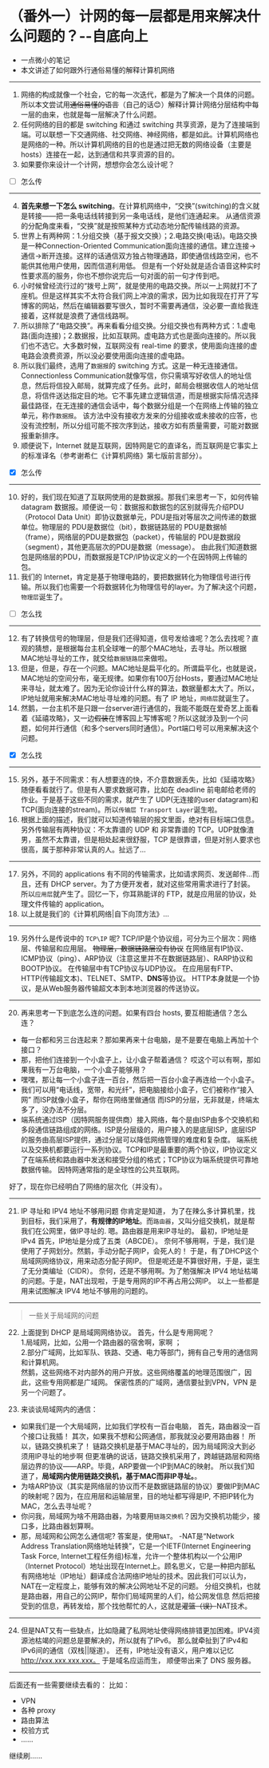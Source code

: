 # （番外一）计网的每一层都是用来解决什么问题的？--自底向上



 
- 一点微小的笔记
- 本文讲述了如何跟外行通俗易懂的解释计算机网络

-------------------

1. 网络的构成就像一个社会，它的每一次迭代，都是为了解决一个具体的问题。所以本文尝试用~~通俗易懂的语言~~（自己的话😊）解释计算计网络分层结构中每一层的由来，也就是每一层解决了什么问题。
2. 任何网络的目的都是 switching 和通过 switching 共享资源，是为了连接端到端。可以联想一下交通网络、社交网络、神经网络，都是如此。计算机网络也是网络的一种。所以计算机网络的目的也是通过把无数的网络设备（主要是hosts）连接在一起，达到通信和共享资源的目的。
3. 如果要你来设计一个计网，想想你会怎么设计呢？
- [ ] 怎么传

----------

4. **首先来想一下怎么 switching**。在计算机网络中，“交换”(switching)的含义就是转接——把一条电话线转接到另一条电话线，是他们连通起来。
从通信资源的分配角度来看，“交换”就是按照某种方式动态地分配传输线路的资源。
5. 世界上有两种网：1.分组交换（基于报文交换）；2.电路交换(电话)。电路交换是一种Connection-Oriented Communication面向连接的通信。建立连接->通信->断开连接。这样的话通信双方独占物理通路，即使通信线路空闲，也不能供其他用户使用，因而信道利用低。  但是有一个好处就是适合语音这种实时性要求高的服务，你也不想你说完后一句对面的前一句才传到吧。
6. 小时候曾经流行过的“拨号上网”，就是使用的电路交换。所以一上网就打不了座机。但是这样其实不太符合我们网上冲浪的需求，因为比如我现在打开了写博客的网站，然后在编辑器要写很久，暂时不需要再通信，没必要一直给我连接着，这样就是浪费了通信线路啊。
7. 所以排除了“电路交换”。再来看看分组交换。分组交换也有两种方式：1.虚电路(面向连接)；2.数据报，比如互联网。虚电路方式也是面向连接的。所以我们也不选它。大多数时候，互联网没有 real-time 的要求，使用面向连接的虚电路会浪费资源，所以没必要使用面向连接的虚电路。
8. 所以我们最终，选用了`数据报`的 switching 方式。这是一种无连接通信。Connectionless Communication就像写信，你只需填写好收信人的地址信息，然后将信投入邮局，就算完成了任务。此时，邮局会根据收信人的地址信息，将信件送达指定目的地。它不事先建立逻辑信道，而是根据实际情况选择最佳路径，在无连接的通信会话中，每个数据分组是一个在网络上传输的独立单元，称作`数据报`。 该方法中没有接收方发来的分组接收或未接收的应答，也没有流控制，所以分组可能不按次序到达，接收方如有质量需要，可能对数据报重新排序。
9. 顺便说下，Internet 就是互联网，因特网是它的直译名，而互联网是它事实上的标准译名（参考谢希仁《计算机网络》第七版前言部分）。

- [x] 怎么传

------
10.  好的，我们现在知道了互联网使用的是数据报。那我们来思考一下，如何传输 datagram 数据报。顺便说一句：数据报和数据包的区别就得先介绍PDU（Protocol Data Unit）即协议数据单元，PDU是指对等层次之间传递的数据单位。物理层的 PDU是数据位（bit），数据链路层的 PDU是数据帧（frame），网络层的PDU是数据包（packet），传输层的 PDU是数据段（segment），其他更高层次的PDU是数据（message）。
由此我们知道数据包是网络层的PDU，而数据报是TCP/IP协议定义的一个在因特网上传输的包。
11. 我们的 Internet，肯定是基于物理电路的，要把数据转化为物理信号进行传输。所以我们也需要一个将数据转化为物理信号的layer。为了解决这个问题，`物理层`诞生了。

- [ ] 怎么找

----

12.  有了转换信号的物理层，但是我们还得知道，信号发给谁呢？怎么去找呢？直观的猜想，是根据每台主机全球唯一的那个MAC地址，去寻址。所以根据MAC地址寻址的工作，就交给`数据链路层`来做啦。
13.  但是，但是，存在一个问题。MAC地址是扁平化的。所谓扁平化，也就是说，MAC地址的空间分布，毫无规律。如果你有100万台Hosts，要通过MAC地址来寻址，就太难了。因为无论你设计什么样的算法，数据量都太大了。所以，IP地址就用来解决MAC地址寻址难的问题。有了 IP 地址，`网络层`就诞生了。
14.  然鹅，一台主机不是只跟一台server进行通信的，我能不能既在爱奇艺上面看着《延禧攻略》，又一边~~假装~~在博客园上写博客呢？所以这就涉及到一个问题，如何并行通信（和多个servers同时通信）。Port端口号可以用来解决这个问题。
- [x] 怎么找

----
15. 另外，基于不同需求：有人想要连的快，不介意数据丢失，比如《延禧攻略》随便看看就行了。但是有人要求数据可靠，比如在 deadline 前电邮给老师的作业。于是基于这些不同的需求，就产生了 UDP(无连接的user datagram)和 TCP(面向连接的stream)。所以`传输层 Transport Layer`诞生啦。
16. 根据上面的描述，我们就可以知道传输层的报文里面，绝对有目标端口信息。另外传输层有两种协议：不太靠谱的 UDP 和 非常靠谱的 TCP。UDP就像渣男，虽然不太靠谱，但是相处起来很舒服，TCP 是很靠谱，但是对别人要求也很高，属于那种非常认真的人。扯远了...

------

17. 另外，不同的 applications 有不同的传输需求，比如请求网页、发送邮件...而且，还有 DHCP server。为了方便开发者，就对这些常用需求进行了封装。所以`应用层`就产生了。回忆一下，你耳熟能详的 FTP，就是应用层的协议，处理文件传输的 application。
18. 以上就是我们的《计算机网络|自下向顶方法》...

----
19. 另外什么是传说中的 `TCP\IP` 呢?
TCP/IP是个协议组，可分为三个层次：网络层、传输层和应用层。
~~物理层，数据链路层没有协议~~
在网络层有IP协议、ICMP协议（ping）、ARP协议（注意这里并不在数据链路层）、RARP协议和BOOTP协议。
在传输层中有TCP协议与UDP协议。
在应用层有FTP、HTTP(传输超文本)、TELNET、SMTP、**DNS**等协议。
HTTP本身就是一个协议，是从Web服务器传输超文本到本地浏览器的传送协议。

----

20. 再来思考一下到底怎么连的问题。如果有四台 hosts, 要互相能通信？怎么连？
- 每一台都和另三台连起来？那如果再来十台电脑，是不是要在电脑上再加十个接口？
- 那，把他们连接到一个小盒子上，让小盒子帮着通信？ 哎这个可以有啊，那如果我有一万台电脑，一个小盒子能够用？
- 嘿嘿，那让每一个小盒子连一百台，然后把一百台小盒子再连给一个小盒子。
- 我们可以用“电话线，宽带，和光纤”，把电脑接给小盒子，它们被称作“接入网” 而ISP就像小盒子，帮你在网络里做通信 而ISP的分层，无非就是，终端太多了，没办法不分层。
- 端系统通过ISP（因特网服务提供商）接入网络，每个是由ISP由多个交换机和多段通信链路组成的网络。ISP是分层级的，用户接入的是底层ISP，底层ISP的服务由高层ISP提供，通过分层可以降低网络管理的难度和复杂度。
端系统以及交换机都要运行一系列协议。TCP和IP是最重要的两个协议，IP协议定义了在端系统和路由器中发送和接受分组的格式；TCP协议为端系统提供可靠地数据传输。
因特网通常指的是全球性的公共互联网。

好了，现在你已经明白了网络的层次化（并没有）。

----
21.  IP 寻址和 IPV4 地址不够用问题
你肯定是知道， 为了在辣么多计算机里，找到目标，我们采用了，**有规律的IP地址**。而`路由器`，又叫分组交换机，就是帮我们在公网里，做IP寻址的.
嗯。路由器是用来IP寻址的。
最初，IP地址是IPv4 首先，IP地址是分成了五类（ABCDE）。
奈何不够用啊，于是，我们是使用了子网划分。然鹅，手动分配子网IP，会死人的！ 于是，有了DHCP这个局域网网络协议，用来动态分配子网IP。
但是呢还是不算很好用，于是，诞生了无分类编址（CIDR）。
奈何，还是不够用啊。为了勉强解决 IPV4 地址枯竭的问题。于是，NAT出现啦，于是专用网的IP不再占用公网IP。
以上一些都是用来试图解决 IPV4 地址不够用的问题的。

-------
> 一些关于局域网的问题

22. 上面提到 DHCP 是局域网网络协议。
	首先，什么是专用网呢？<br> 1.局域网，比如，公用一个路由器的宿舍啊，家啊 ；<br>2.部分广域网，比如军队、铁路、交通、电力等部门，拥有自己专用的通信网和计算机网。<br>然鹅，这些网络不对内部外的用户开放。这些网络覆盖的地理范围很广，因此，这些专用网都是广域网。
保密性质的广域网，通信要扯到VPN，VPN 是另一个问题了。

23. 来谈谈局域网内的通信： 
-	如果我们是一个大局域网，比如我们学校有一百台电脑， 首先，路由器没一百个接口让我插！ 其次，如果我不想和公网通信，那我就没必要用路由器！ 所以，链路交换机来了！
链路交换机是基于MAC寻址的，因为局域网没大到必须用IP寻址的地步啊 但更准确的说话，链路交换机采用了，跨越链路层和网络层边界的协议——ARP。毕竟，ARP要做一个IP到MAC的映射。
所以我们知道了，**局域网内使用链路交换机，基于MAC而非IP寻址。**。
-	 为啥ARP协议（其实是网络层的协议而不是数据链路层的协议）要做IP到MAC的映射呢？因为，在应用层和运输层里，目的地址都写得是IP, 不把IP转化为MAC，怎么去寻址呢？
-	你问我，局域网为啥不用路由器，为啥要用`链路交换机`？因为交换机功能少，接口多，比路由器划算啊。
-	 那，局域网和公网怎么通信呢? 答案是，使用`NAT`。
-NAT是“Network Address Translation网络地址转换”，它是一个IETF(Internet Engineering Task Force, Internet工程任务组)标准，允许一个整体机构以一个公用IP（Internet Protocol）地址出现在Internet上。顾名思义，它是一种把内部私有网络地址（IP地址）翻译成合法网络IP地址的技术。因此我们可以认为，NAT在一定程度上，能够有效的解决公网地址不足的问题。
分组交换机，也就是路由器，用自己的公网IP，帮你们局域网里的人们，给公网发信息 然后把接受到的信息，再转发给，那个找他帮忙的人，这就是~~灌篮（误）~~NAT技术。

-------------------------------------------

24. 但是NAT又有一些缺点，比如隐藏了私网地址使得网络排错更加困难。IPV4资源池枯竭的问题总是要解决的，所以就有了IPv6。 那么就牵扯到了IPv4和IPv6间的通信（双栈||隧道）。
还有，IP地址没有语义，用户难以记忆 http://xxx.xxx.xxx.xxx。 于是域名应运而生， 顺便带出来了 DNS 服务器。



------------------------------
后面还有一些需要继续去看的：
比如：
- VPN
- 各种 proxy
- 路由算法
- 校验方式
- ......

继续刷......




